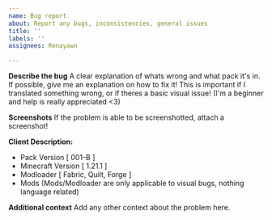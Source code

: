 ```yaml
---
name: Bug report
about: Report any bugs, inconsistencies, general issues
title: ''
labels: ''
assignees: Renayawn

---
```


**Describe the bug**
A clear explanation of whats wrong and what pack it's in.
If possible, give me an explanation on how to fix it! This is important if I translated something wrong, or if theres a basic visual issue! 
(I'm a beginner and help is really appreciated <3)

**Screenshots**
If the problem is able to be screenshotted, attach a screenshot!

**Client Description:** 
 - Pack Version [ 001-B ]
 - Minecraft Version [ 1.21.1 ]
 - Modloader [ Fabric, Quilt, Forge ]
 - Mods
(Mods/Modloader are only applicable to visual bugs, nothing language related)

**Additional context**
Add any other context about the problem here.
